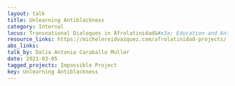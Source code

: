 ```yaml
---
layout: talk
title: Unlearning Antiblackness
category: Internal
locus: Transnational Dialogues in Afrolatinidad&#x3a; Education and Anti-Blackness
resource_links: https://michelereidvazquez.com/afrolatinidad-projects/
abs_links: 
talk_by: Dalia Antonia Caraballo Muller
date: 2021-03-05
tagged_projects: Impossible Project
key: Unlearning Antiblackness
---
```


